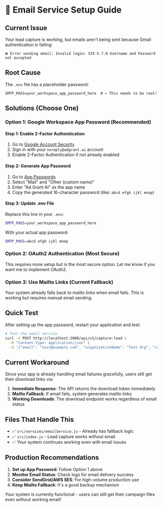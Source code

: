 # 📧 Email Service Setup Guide

## Current Issue

Your lead capture is working, but emails aren't being sent because Gmail authentication is failing:

```
❌ Error sending email: Invalid login: 535-5.7.8 Username and Password not accepted
```

## Root Cause

The `.env` file has a placeholder password:

```
SMTP_PASS=your_workspace_app_password_here  # ← This needs to be real!
```

## Solutions (Choose One)

### Option 1: Google Workspace App Password (Recommended)

#### Step 1: Enable 2-Factor Authentication

1. Go to [Google Account Security](https://myaccount.google.com/security)
2. Sign in with your `noreply@adgrant.ai` account
3. Enable 2-Factor Authentication if not already enabled

#### Step 2: Generate App Password

1. Go to [App Passwords](https://myaccount.google.com/apppasswords)
2. Select "Mail" and "Other (custom name)"
3. Enter "Ad Grant AI" as the app name
4. Copy the generated 16-character password (like: `abcd efgh ijkl mnop`)

#### Step 3: Update .env File

Replace this line in your `.env`:

```bash
SMTP_PASS=your_workspace_app_password_here
```

With your actual app password:

```bash
SMTP_PASS=abcd efgh ijkl mnop
```

### Option 2: OAuth2 Authentication (Most Secure)

This requires more setup but is the most secure option. Let me know if you want me to implement OAuth2.

### Option 3: Use Mailto Links (Current Fallback)

Your system already falls back to mailto links when email fails. This is working but requires manual email sending.

## Quick Test

After setting up the app password, restart your application and test:

```bash
# Test the email service
curl -X POST http://localhost:3000/api/v1/capture-lead \
  -H "Content-Type: application/json" \
  -d '{"email": "test@example.com", "organizationName": "Test Org", "consent": true}'
```

## Current Workaround

Since your app is already handling email failures gracefully, users still get their download links via:

1. **Immediate Response**: The API returns the download token immediately
2. **Mailto Fallback**: If email fails, system generates mailto links
3. **Working Downloads**: The download endpoint works regardless of email status

## Files That Handle This

- ✅ `src/services/emailService.js` - Already has fallback logic
- ✅ `src/index.js` - Lead capture works without email
- ✅ Your system continues working even with email issues

## Production Recommendations

1. **Set up App Password**: Follow Option 1 above
2. **Monitor Email Status**: Check logs for email delivery success
3. **Consider SendGrid/AWS SES**: For high-volume production use
4. **Keep Mailto Fallback**: It's a good backup mechanism

Your system is currently functional - users can still get their campaign files even without working email!
